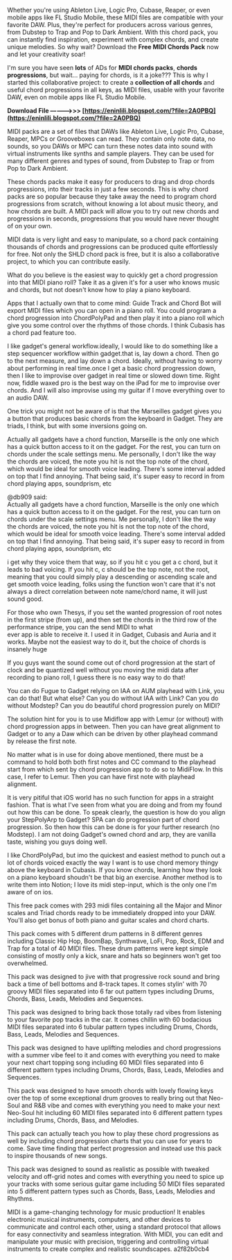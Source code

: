 Whether you're using Ableton Live, Logic Pro, Cubase, Reaper, or even mobile apps like FL Studio Mobile, these MIDI files are compatible with your favorite DAW. Plus, they're perfect for producers across various genres, from Dubstep to Trap and Pop to Dark Ambient. With this chord pack, you can instantly find inspiration, experiment with complex chords, and create unique melodies. So why wait? Download the **Free MIDI Chords Pack** now and let your creativity soar!
 
I'm sure you have seen **lots** of ADs for **MIDI chords packs**, **chords progressions**, but wait... paying for chords, is it a joke??? This is why I started this collaborative project: to create a **collection of all chords** and useful chord progressions in all keys, as MIDI files, usable with your favorite DAW, even on mobile apps like FL Studio Mobile.
 
**Download File –––––>>> [https://eninlili.blogspot.com/?file=2A0PBQ](https://eninlili.blogspot.com/?file=2A0PBQ)**


 
MIDI packs are a set of files that DAWs like Ableton Live, Logic Pro, Cubase, Reaper, MPCs or Grooveboxes can read. They contain only note data, no sounds, so you DAWs or MPC can turn these notes data into sound with virtual instruments like synths and sample players. They can be used for many different genres and types of sound, from Dubstep to Trap or from Pop to Dark Ambient.
 
These chords packs make it easy for producers to drag and drop chords progressions, into their tracks in just a few seconds. This is why chord packs are so popular because they take away the need to program chord progressions from scratch, without knowing a lot about music theory, and how chords are built. A MIDI pack will allow you to try out new chords and progressions in seconds, progressions that you would have never thought of on your own.
 
MIDI data is very light and easy to manipulate, so a chord pack containing thousands of chords and progressions can be produced quite effortlessly for free. Not only the SHLD chord pack is free, but it is also a collaborative project, to which you can contribute easily.
 
What do you believe is the easiest way to quickly get a chord progression into that MIDI piano roll? Take it as a given it's for a user who knows music and chords, but not doesn't know how to play a piano keyboard.
 
Apps that I actually own that to come mind: Guide Track and Chord Bot will export MIDI files which you can open in a piano roll. You could program a chord progression into ChordPolyPad and then play it into a piano roll which give you some control over the rhythms of those chords. I think Cubasis has a chord pad feature too.
 
I like gadget's general workflow.ideally, I would like to do something like a step sequencer workflow within gadget.that is, lay down a chord. Then go to the next measure, and lay down a chord. Ideally, without having to worry about performing in real time.once I get a basic chord progression down, then I like to improvise over gadget in real time or slowed down time. Right now, fiddle waxed pro is the best way on the iPad for me to improvise over chords. And I will also improvise using my guitar if I move everything over to an audio DAW.

One trick you might not be aware of is that the Marseilles gadget gives you a button that produces basic chords from the keyboard in Gadget. They are triads, I think, but with some inversions going on.
 
Actually all gadgets have a chord function, Marseille is the only one which has a quick button access to it on the gadget. For the rest, you can turn on chords under the scale settings menu. Me personally, I don't like the way the chords are voiced, the note you hit is not the top note of the chord, which would be ideal for smooth voice leading. There's some interval added on top that I find annoying. That being said, it's super easy to record in from chord playing apps, soundprism, etc
 
@db909 said:  
Actually all gadgets have a chord function, Marseille is the only one which has a quick button access to it on the gadget. For the rest, you can turn on chords under the scale settings menu. Me personally, I don't like the way the chords are voiced, the note you hit is not the top note of the chord, which would be ideal for smooth voice leading. There's some interval added on top that I find annoying. That being said, it's super easy to record in from chord playing apps, soundprism, etc
 
i get why they voice them that way, so if you hit c you get a c chord, but it leads to bad voicing. If you hit c, c should be the top note, not the root, meaning that you could simply play a descending or ascending scale and get smooth voice leading, folks using the function won't care that it's not always a direct correlation between note name/chord name, it will just sound good.
 
For those who own Thesys, if you set the wanted progression of root notes in the first stripe (from up), and then set the chords in the third row of the performance stripe, you can the send MIDI to what  
ever app is able to receive it. I used it in Gadget, Cubasis and Auria and it works. Maybe not the easiest way to do it, but the choice of chords is insanely huge
 
If you guys want the sound come out of chord progression at the start of clock and be quantized well without you moving the midi data after recording to piano roll, I guess there is no easy way to do that!
 
You can do Fugue to Gadget relying on IAA on AUM playhead with Link, you can do that! But what else? Can you do without IAA with Link? Can you do without Modstep? Can you do beautiful chord progression purely on MIDI?
 
The solution hint for you is to use Midiflow app with Lemur (or without) with chord progression apps in between. Then you can have great alignment to Gadget or to any a Daw which can be driven by other playhead command by release the first note.
 
No matter what is in use for doing above mentioned, there must be a command to hold both both first notes and CC command to the playhead start from which sent by chord progression app to do so to MidiFlow. In this case, I refer to Lemur. Then you can have first note with playhead alignment.
 
It is very pitiful that iOS world has no such function for apps in a straight fashion. That is what I've seen from what you are doing and from my found out how this can be done. To speak clearly, the question is how do you align your StepPolyArp to Gadget? SPA can do progression part of chord progression. So then how this can be done is for your further research (no Modstep). I am not doing Gadget's owned chord and arp, they are vanilla taste, wishing you guys doing well.
 
I like ChordPolyPad, but imo the quickest and easiest method to punch out a lot of chords voiced exactly the way I want is to use chord memory thingy above the keyboard in Cubasis. If you know chords, learning how they look on a piano keyboard shoudn't be that big an exercise. Another method is to write them into Notion; I love its midi step-input, which is the only one I'm aware of on ios.
 
This free pack comes with 293 midi files containing all the Major and Minor scales and Triad chords ready to be immediately dropped into your DAW. You'll also get bonus of both piano and guitar scales and chord charts.
 
This pack comes with 5 different drum patterns in 8 different genres including Classic Hip Hop, BoomBap, Synthwave, LoFi, Pop, Rock, EDM and Trap for a total of 40 MIDI files. These drum patterns were kept simple consisting of mostly only a kick, snare and hats so beginners won't get too overwhelmed.
 
This pack was designed to jive with that progressive rock sound and bring back a time of bell bottoms and 8-track tapes. It comes stylin' with 70 groovy MIDI files separated into 6 far out pattern types including Drums, Chords, Bass, Leads, Melodies and Sequences.
 
This pack was designed to bring back those totally rad vibes from listening to your favorite pop tracks in the car. It comes chillin with 60 bodacious MIDI files separated into 6 tubular pattern types including Drums, Chords, Bass, Leads, Melodies and Sequences.
 
This pack was designed to have uplifting melodies and chord progressions with a summer vibe feel to it and comes with everything you need to make your next chart topping song including 60 MIDI files separated into 6 different pattern types including Drums, Chords, Bass, Leads, Melodies and Sequences.
 
This pack was designed to have smooth chords with lovely flowing keys over the top of some exceptional drum grooves to really bring out that Neo-Soul and R&B vibe and comes with everything you need to make your next Neo-Soul hit including 60 MIDI files separated into 6 different pattern types including Drums, Chords, Bass, and Melodies.
 
This pack can actually teach you how to play these chord progressions as well by including chord progression charts that you can use for years to come. Save time finding that perfect progression and instead use this pack to inspire thousands of new songs.
 
This pack was designed to sound as realistic as possible with tweaked velocity and off-grid notes and comes with everything you need to spice up your tracks with some serious guitar game including 50 MIDI files separated into 5 different pattern types such as Chords, Bass, Leads, Melodies and Rhythms.
 
MIDI is a game-changing technology for music production! It enables electronic musical instruments, computers, and other devices to communicate and control each other, using a standard protocol that allows for easy connectivity and seamless integration. With MIDI, you can edit and manipulate your music with precision, triggering and controlling virtual instruments to create complex and realistic soundscapes.
 a2f82b0cb4
 
